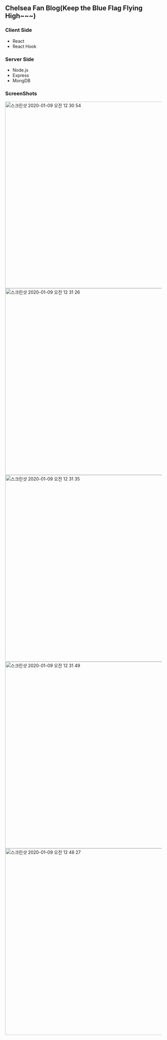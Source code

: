 ## Chelsea Fan Blog(Keep the Blue Flag Flying High~~~)
### Client Side
<ul>
    <li>React</li>
    <li>React Hook</li>
</ul>

### Server Side
<ul>
    <li>Node.js</li>
    <li>Express</li>
    <li>MongDB</li>
</ul>

### ScreenShots 
<img width="600" alt="스크린샷 2020-01-09 오전 12 30 54" src="https://user-images.githubusercontent.com/30601503/71993659-d1792d80-327a-11ea-9aa4-2ca24bfb16ee.png">
<img width="600" alt="스크린샷 2020-01-09 오전 12 31 26" src="https://user-images.githubusercontent.com/30601503/71993660-d211c400-327a-11ea-9517-f83b2db7a731.png">
<img width="600" alt="스크린샷 2020-01-09 오전 12 31 35" src="https://user-images.githubusercontent.com/30601503/71993662-d211c400-327a-11ea-83d3-59a9179b74bd.png">
<img width="600" alt="스크린샷 2020-01-09 오전 12 31 49" src="https://user-images.githubusercontent.com/30601503/71993663-d211c400-327a-11ea-8b26-22d7abd925ff.png">
<img width="600" alt="스크린샷 2020-01-09 오전 12 48 27" src="https://user-images.githubusercontent.com/30601503/71993665-d2aa5a80-327a-11ea-9eaa-faac3d9b0976.png">